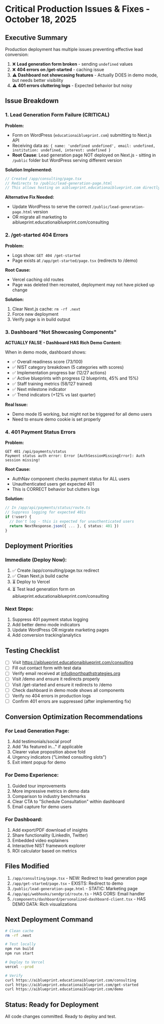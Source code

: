# Critical Production Issues & Fixes - October 18, 2025

## Executive Summary

Production deployment has multiple issues preventing effective lead conversion:
1. ❌ **Lead generation form broken** - sending `undefined` values
2. ❌ **404 errors on /get-started** - caching issue
3. ⚠️ **Dashboard not showcasing features** - Actually DOES in demo mode, but needs better visibility
4. ⚠️ **401 errors cluttering logs** - Expected behavior but noisy

## Issue Breakdown

### 1. Lead Generation Form Failure (CRITICAL)

**Problem:**
- Form on WordPress (`educationaiblueprint.com`) submitting to Next.js API
- Receiving data as: `{ name: 'undefined undefined', email: undefined, institution: undefined, interest: undefined }`
- **Root Cause**: Lead generation page NOT deployed on Next.js - sitting in `/public` folder but WordPress serving different version

**Solution Implemented:**
```typescript
// Created /app/consulting/page.tsx
// Redirects to /public/lead-generation-page.html
// This allows hosting on aiblueprint.educationaiblueprint.com directly
```

**Alternative Fix Needed:**
- Update WordPress to serve the correct `/public/lead-generation-page.html` version
- OR migrate all marketing to aiblueprint.educationaiblueprint.com/consulting

### 2. /get-started 404 Errors

**Problem:**
- Logs show: `GET 404 /get-started`
- Page exists at `/app/get-started/page.tsx` (redirects to /demo)

**Root Cause:**
- Vercel caching old routes
- Page was deleted then recreated, deployment may not have picked up change

**Solution:**
1. Clear Next.js cache: `rm -rf .next`
2. Force new deployment
3. Verify page is in build output

### 3. Dashboard "Not Showcasing Components"

**ACTUALLY FALSE - Dashboard HAS Rich Demo Content:**

When in demo mode, dashboard shows:
- ✅ Overall readiness score (73/100)
- ✅ NIST category breakdown (5 categories with scores)
- ✅ Implementation progress bar (12/27 actions)
- ✅ Active blueprints with progress (2 blueprints, 45% and 15%)
- ✅ Staff training metrics (58/127 trained)
- ✅ Next milestone indicator
- ✅ Trend indicators (+12% vs last quarter)

**Real Issue:**
- Demo mode IS working, but might not be triggered for all demo users
- Need to ensure demo cookie is set properly

### 4. 401 Payment Status Errors

**Problem:**
```
GET 401 /api/payments/status
Payment status auth error: Error [AuthSessionMissingError]: Auth session missing!
```

**Root Cause:**
- AuthNav component checks payment status for ALL users
- Unauthenticated users get expected 401
- This is CORRECT behavior but clutters logs

**Solution:**
```typescript
// In /app/api/payments/status/route.ts
// Suppress logging for expected 401s
if (!user) {
  // Don't log - this is expected for unauthenticated users
  return NextResponse.json({ ... }, { status: 401 })
}
```

## Deployment Priorities

### Immediate (Deploy Now):
1. ✅ Create /app/consulting/page.tsx redirect
2. ✅ Clean Next.js build cache
3. ⏳ Deploy to Vercel
4. ⏳ Test lead generation form on aiblueprint.educationaiblueprint.com/consulting

### Next Steps:
1. Suppress 401 payment status logging
2. Add better demo mode indicators
3. Update WordPress OR migrate marketing pages
4. Add conversion tracking/analytics

## Testing Checklist

- [ ] Visit https://aiblueprint.educationaiblueprint.com/consulting
- [ ] Fill out contact form with test data
- [ ] Verify email received at info@northpathstrategies.org
- [ ] Visit /demo and ensure it redirects properly
- [ ] Visit /get-started and ensure it redirects to /demo
- [ ] Check dashboard in demo mode shows all components
- [ ] Verify no 404 errors in production logs
- [ ] Confirm 401 errors are suppressed (after implementing fix)

## Conversion Optimization Recommendations

### For Lead Generation Page:
1. Add testimonials/social proof
2. Add "As featured in..." if applicable
3. Clearer value proposition above fold
4. Urgency indicators ("Limited consulting slots")
5. Exit intent popup for demo

### For Demo Experience:
1. Guided tour improvements
2. More impressive metrics in demo data
3. Comparison to industry benchmarks
4. Clear CTA to "Schedule Consultation" within dashboard
5. Email capture for demo users

### For Dashboard:
1. Add export/PDF download of insights
2. Share functionality (LinkedIn, Twitter)
3. Embedded video explainers
4. Interactive NIST framework explorer
5. ROI calculator based on metrics

## Files Modified

1. `/app/consulting/page.tsx` - NEW: Redirect to lead generation page
2. `/app/get-started/page.tsx` - EXISTS: Redirect to demo
3. `/public/lead-generation-page.html` - STATIC: Marketing page
4. `/app/api/webhooks/sendgrid/route.ts` - HAS CORS: Email handler
5. `/components/dashboard/personalized-dashboard-client.tsx` - HAS DEMO DATA: Rich visualizations

## Next Deployment Command

```bash
# Clean cache
rm -rf .next

# Test locally
npm run build
npm run start

# Deploy to Vercel
vercel --prod

# Verify
curl https://aiblueprint.educationaiblueprint.com/consulting
curl https://aiblueprint.educationaiblueprint.com/get-started
curl https://aiblueprint.educationaiblueprint.com/demo
```

## Status: Ready for Deployment

All code changes committed. Ready to deploy and test.
